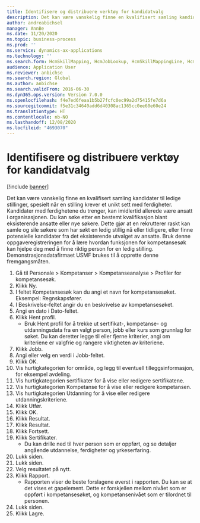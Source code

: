 ```yaml
---
title: Identifisere og distribuere verktøy for kandidatvalg
description: Det kan være vanskelig finne en kvalifisert samling kandidater til ledige stillinger, spesielt når en stilling krever et unikt sett med ferdigheter.
author: andreabichsel
manager: AnnBe
ms.date: 11/20/2020
ms.topic: business-process
ms.prod: ''
ms.service: dynamics-ax-applications
ms.technology: ''
ms.search.form: HcmSkillMapping, HcmJobLookup, HcmSkillMappingLine, HcmPersonCertificate, CCHTMLPrintPreview
audience: Application User
ms.reviewer: anbichse
ms.search.region: Global
ms.author: anbichse
ms.search.validFrom: 2016-06-30
ms.dyn365.ops.version: Version 7.0.0
ms.openlocfilehash: f4e7ed6feaa1b5b27fcfc0ec99a2d75415fe7d6a
ms.sourcegitcommit: f5e31c34640add6d40308ac1365cc0ee60e60e24
ms.translationtype: HT
ms.contentlocale: nb-NO
ms.lasthandoff: 12/08/2020
ms.locfileid: "4693070"
---
```

# <a name="identify-and-deploy-candidate-selection-tools"></a>Identifisere og distribuere verktøy for kandidatvalg

[!include [banner](../../includes/banner.md)]

Det kan være vanskelig finne en kvalifisert samling kandidater til ledige stillinger, spesielt når en stilling krever et unikt sett med ferdigheter.  Kandidater med ferdighetene du trenger, kan imidlertid allerede være ansatt i organisasjonen. Du kan søke etter en bestemt kvalifikasjon blant eksisterende ansatte eller nye søkere. Dette gjør at en rekrutterer raskt kan samle og sile søkere som har søkt en ledig stillig nå eller tidligere, eller finne potensielle kandidater fra det eksisterende utvalget av ansatte. Bruk denne oppgaveregistreringen for å lære hvordan funksjonen for kompetansesøk kan hjelpe deg med å finne riktig person for en ledig stilling. Demonstrasjonsdatafirmaet USMF brukes til å opprette denne fremgangsmåten.

1. Gå til Personale > Kompetanser > Kompetanseanalyse > Profiler for kompetansesøk.
2. Klikk Ny.
3. I feltet Kompetansesøk kan du angi et navn for kompetansesøket.  Eksempel: Regnskapsfører.
4. I Beskrivelse-feltet angir du en beskrivelse av kompetansesøket.
5. Angi en dato i Dato-feltet.
6. Klikk Hent profil.
    * Bruk Hent profil for å trekke ut sertifikat-, kompetanse- og utdanningsdata fra en valgt person, jobb eller kurs som grunnlag for søket.   Du kan deretter legge til eller fjerne kriterier, angi om kriteriene er valgfrie og rangere viktigheten av kriteriene.  
7. Klikk Jobb.
8. Angi eller velg en verdi i Jobb-feltet.
9. Klikk OK.
10. Vis hurtigkategorien for område, og legg til eventuell tilleggsinformasjon, for eksempel avdeling.
11. Vis hurtigkategorien sertifikater for å vise eller redigere sertifikatene.
12. Vis hurtigkategorien Kompetanse for å vise eller redigere kompetansen.
13. Vis hurtigkategorien Utdanning for å vise eller redigere utdanningskriteriene.
14. Klikk Utfør.
15. Klikk OK.
16. Klikk Resultat.
17. Klikk Resultat.
18. Klikk Fortsett.
19. Klikk Sertifikater.
    * Du kan drille ned til hver person som er oppført, og se detaljer angående utdannelse, ferdigheter og yrkeserfaring.  
20. Lukk siden.
21. Lukk siden.
22. Velg resultatet på nytt.
23. Klikk Rapport.
    * Rapporten viser de beste forslagene øverst i rapporten.  Du kan se at det vises et gapelement.  Dette er forskjellen mellom nivået som er oppført i kompetansesøket, og kompetansenivået som er tilordnet til personen.  
24. Lukk siden.
25. Klikk Lagre.

